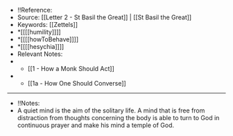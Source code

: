 - !!Reference: 
- Source: [[Letter 2 - St Basil the Great]] | [[St Basil the Great]]
- Keywords: [[Zettels]] 
- *[[[[humility]]]] 
- *[[[[howToBehave]]]]
- *[[[[hesychia]]]]
- Relevant Notes: 
- * [[1 - How a Monk Should Act]]
- * [[1a - How One Should Converse]]
- --
- !!Notes:
- A quiet mind is the aim of the solitary life. A mind that is free from distraction from thoughts concerning the body is able to turn to God in continuous prayer and make his mind a temple of God.
